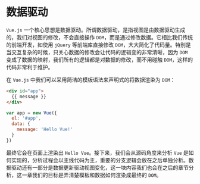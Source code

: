 # 数据驱动

`Vue.js` 一个核心思想是数据驱动。所谓数据驱动，是指视图是由数据驱动生成的，我们对视图的修改，不会直接操作 `DOM`，而是通过修改数据。它相比我们传统的前端开发，如使用 `jQuery` 等前端库直接修改 `DOM`，大大简化了代码量。特别是当交互复杂的时候，只关心数据的修改会让代码的逻辑变的非常清晰，因为 `DOM` 变成了数据的映射，我们所有的逻辑都是对数据的修改，而不用碰触 `DOM`，这样的代码非常利于维护。

在 `Vue.js` 中我们可以采用简洁的模板语法来声明式的将数据渲染为 `DOM`：

```html
<div id="app">
  {{ message }}
</div>
```

```js
var app = new Vue({
  el: '#app',
  data: {
    message: 'Hello Vue!'
  }
})
```

最终它会在页面上渲染出 `Hello Vue`。接下来，我们会从源码角度来分析 `Vue` 是如何实现的，分析过程会以主线代码为主，重要的分支逻辑会放在之后单独分析。数据驱动还有一部分是数据更新驱动视图变化，这一块内容我们也会在之后的章节分析，这一章我们的目标是弄清楚模板和数据如何渲染成最终的 `DOM`。